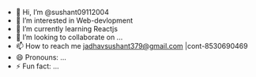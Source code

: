 - 👋 Hi, I’m @sushant09112004
- 👀 I’m interested in Web-devlopment
- 🌱 I’m currently learning Reactjs
- 💞️ I’m looking to collaborate on ...
- 📫 How to reach me jadhavsushant379@gmail.com |cont-8530690469
- 😄 Pronouns: ...
- ⚡ Fun fact: ...

<!---
sushant09112004/sushant09112004 is a ✨ special ✨ repository because its `README.md` (this file) appears on your GitHub profile.
You can click the Preview link to take a look at your changes.
--->
